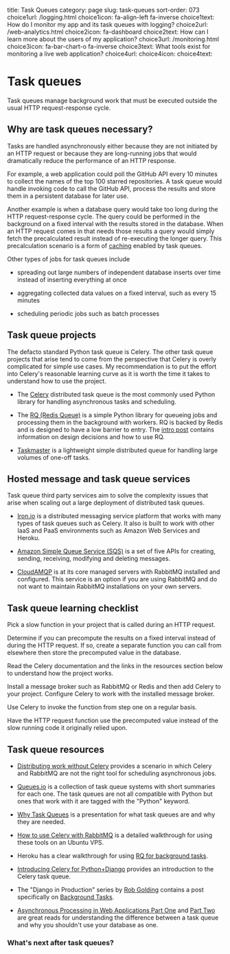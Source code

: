 title: Task Queues
category: page
slug: task-queues
sort-order: 073
choice1url: /logging.html
choice1icon: fa-align-left fa-inverse
choice1text: How do I monitor my app and its task queues with logging?
choice2url: /web-analytics.html
choice2icon: fa-dashboard
choice2text: How can I learn more about the users of my application? 
choice3url: /monitoring.html
choice3icon: fa-bar-chart-o fa-inverse
choice3text: What tools exist for monitoring a live web application?
choice4url:
choice4icon:
choice4text:


# Task queues
Task queues manage background work that must be executed outside the usual
HTTP request-response cycle.


## Why are task queues necessary?
Tasks are handled asynchronously either because they are not initiated by 
an HTTP request or because they are long-running jobs that would dramatically
reduce the performance of an HTTP response.

For example, a web application could poll the GitHub API every 10 minutes to
collect the names of the top 100 starred repositories. A task queue would
handle invoking code to call the GitHub API, process the results and store them
in a persistent database for later use.

Another example is when a database query would take too long during the HTTP
request-response cycle. The query could be performed in the background on a
fixed interval with the results stored in the database. When an
HTTP request comes in that needs those results a query would simply fetch the
precalculated result instead of re-executing the longer query.
This precalculation scenario is a form of [caching](/caching.html) enabled 
by task queues.

Other types of jobs for task queues include

* spreading out large numbers of independent database inserts over time 
  instead of inserting everything at once

* aggregating collected data values on a fixed interval, such as every
  15 minutes

* scheduling periodic jobs such as batch processes


## Task queue projects
The defacto standard Python task queue is Celery. The other task queue 
projects that arise tend to come from the perspective that Celery is overly
complicated for simple use cases. My recommendation is to put the effort into
Celery's reasonable learning curve as it is worth the time it takes to 
understand how to use the project.

* The [Celery](http://www.celeryproject.org/) distributed task queue is the
  most commonly used Python library for handling asynchronous tasks and 
  scheduling.

* The [RQ (Redis Queue)](http://python-rq.org/) is a simple Python
  library for queueing jobs and processing them in the background with workers.
  RQ is backed by Redis and is designed to have a low barrier to entry.
  The [intro post](http://nvie.com/posts/introducing-rq/) contains information
  on design decisions and how to use RQ.

* [Taskmaster](https://github.com/dcramer/taskmaster) is a lightweight simple
  distributed queue for handling large volumes of one-off tasks. 


## Hosted message and task queue services
Task queue third party services aim to solve the complexity issues that arise
when scaling out a large deployment of distributed task queues.

* [Iron.io](http://www.iron.io/) is a distributed messaging service platform 
  that works with many types of task queues such as Celery. It also is built
  to work with other IaaS and PaaS environments such as Amazon Web Services
  and Heroku.

* [Amazon Simple Queue Service (SQS)](http://aws.amazon.com/sqs/) is a
  set of five APIs for creating, sending, receiving, modifying and deleting
  messages.

* [CloudAMQP](http://www.cloudamqp.com/) is at its core managed servers with
  RabbitMQ installed and configured. This service is an option if you are 
  using RabbitMQ and do not want to maintain RabbitMQ installations on your 
  own servers.


## Task queue learning checklist
<i class="fa fa-check-square-o"></i> 
Pick a slow function in your project that is called during an HTTP request.

<i class="fa fa-check-square-o"></i> 
Determine if you can precompute the results on a fixed interval instead of
during the HTTP request. If so, create a separate function you can call
from elsewhere then store the precomputed value in the database.

<i class="fa fa-check-square-o"></i> 
Read the Celery documentation and the links in the resources section below
to understand how the project works.

<i class="fa fa-check-square-o"></i> 
Install a message broker such as RabbitMQ or Redis and then add Celery to your 
project. Configure Celery to work with the installed message broker.

<i class="fa fa-check-square-o"></i> 
Use Celery to invoke the function from step one on a regular basis.

<i class="fa fa-check-square-o"></i>
Have the HTTP request function use the precomputed value instead of the 
slow running code it originally relied upon.
 

## Task queue resources
* [Distributing work without Celery](http://justcramer.com/2012/05/04/distributing-work-without-celery/)
  provides a scenario in which Celery and RabbitMQ are not the right tool
  for scheduling asynchronous jobs.

* [Queues.io](http://queues.io/) is a collection of task queue systems with
  short summaries for each one. The task queues are not all compatible with
  Python but ones that work with it are tagged with the "Python" keyword.

* [Why Task Queues](http://www.slideshare.net/bryanhelmig/task-queues-comorichweb-12962619) 
  is a presentation for what task queues are and why they are needed. 

* [How to use Celery with RabbitMQ](https://www.digitalocean.com/community/articles/how-to-use-celery-with-rabbitmq-to-queue-tasks-on-an-ubuntu-vps)
  is a detailed walkthrough for using these tools on an Ubuntu VPS.

* Heroku has a clear walkthrough for using 
  [RQ for background tasks](https://devcenter.heroku.com/articles/python-rq).

* [Introducing Celery for Python+Django](http://www.linuxforu.com/2013/12/introducing-celery-pythondjango/) 
  provides an introduction to the Celery task queue.

* The "Django in Production" series by 
  [Rob Golding](https://twitter.com/robgolding63) contains a post 
  specifically on [Background Tasks](http://www.robgolding.com/blog/2011/11/27/django-in-production-part-2---background-tasks/).

* [Asynchronous Processing in Web Applications Part One](http://blog.thecodepath.com/2012/11/15/asynchronous-processing-in-web-applications-part-1-a-database-is-not-a-queue/) 
  and [Part Two](http://blog.thecodepath.com/2013/01/06/asynchronous-processing-in-web-applications-part-2-developers-need-to-understand-message-queues/)
  are great reads for understanding the difference between a task queue and
  why you shouldn't use your database as one.


### What's next after task queues?
